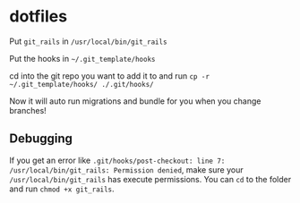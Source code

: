 # dotfiles
Put `git_rails` in `/usr/local/bin/git_rails`

Put the hooks in `~/.git_template/hooks`

cd into the git repo you want to add it to and run `cp -r ~/.git_template/hooks/ ./.git/hooks/`

Now it will auto run migrations and bundle for you when you change branches!

## Debugging

If you get an error like `.git/hooks/post-checkout: line 7: /usr/local/bin/git_rails: Permission denied`, make sure your `/usr/local/bin/git_rails` has execute permissions. You can `cd` to the folder and run `chmod +x git_rails`.
